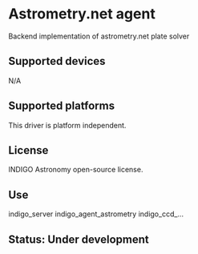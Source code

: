 # Astrometry.net agent

Backend implementation of astrometry.net plate solver

## Supported devices

N/A

## Supported platforms

This driver is platform independent.

## License

INDIGO Astronomy open-source license.

## Use

indigo_server indigo_agent_astrometry indigo_ccd_... 

## Status: Under development
